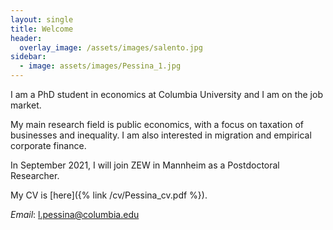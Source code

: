 ```yaml
---
layout: single
title: Welcome
header: 
  overlay_image: /assets/images/salento.jpg
sidebar:
  - image: assets/images/Pessina_1.jpg
---
```


<style>
  .bottom-space {
     margin-bottom: 1cm;
  }
</style>


<p>I am a PhD student in economics at Columbia University and I am on the job market. </p>

<p> My main research field is public economics, with a focus on taxation of businesses and inequality. I am also interested in migration and empirical corporate finance. </p>
          
In September 2021, I will join ZEW in Mannheim as a Postdoctoral Researcher.

My CV is [here]({% link /cv/Pessina_cv.pdf %}). 

*Email*: l.pessina@columbia.edu
